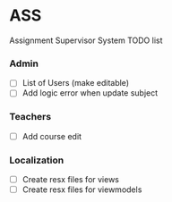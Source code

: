 # ASS
Assignment Supervisor System
TODO list
### Admin
- [ ] List of Users (make editable)
- [ ] Add logic error when update subject

### Teachers
- [ ] Add course edit

### Localization
- [ ] Create resx files for views
- [ ] Create resx files for viewmodels
